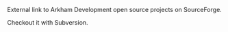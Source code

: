 External link to Arkham Development open source projects on SourceForge.

Checkout it with Subversion.
